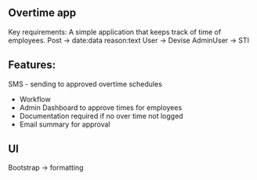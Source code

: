 ## Overtime app

Key requirements: A simple application that keeps track of time of employees.
Post -> date:data reason:text
User -> Devise
AdminUser -> STI

## Features:
SMS - sending to approved overtime schedules
- Workflow 
- Admin Dashboard to approve times for employees
- Documentation required if no over time not logged 
- Email summary for approval 

## UI 
Bootstrap -> formatting 